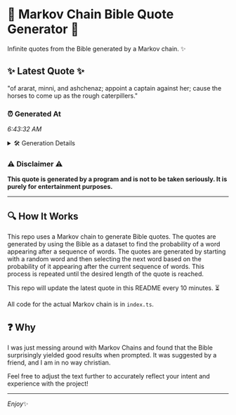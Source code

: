 # 📖 Markov Chain Bible Quote Generator 📖

Infinite quotes from the Bible generated by a Markov chain. ✨

## ✨ Latest Quote ✨
"of ararat, minni, and ashchenaz; appoint a captain against her; cause the horses to come up as the rough caterpillers."

### ⏰ Generated At
*6:43:32 AM*

<details>
    <summary>🛠️ Generation Details</summary>
    <p>
        <strong>🌱 Seed:</strong> of<br>
        <strong>🔄 Iterations:</strong> 19<br>
        <strong>📜 Context History:</strong><br>[ of ]: ararat,<br>[ of, ararat, ]: minni,<br>[ of, ararat,, minni, ]: and<br>[ of, ararat,, minni,, and ]: ashchenaz;<br>[ of, ararat,, minni,, and, ashchenaz; ]: appoint<br>[ of, ararat,, minni,, and, ashchenaz;, appoint ]: a<br>[ ararat,, minni,, and, ashchenaz;, appoint, a ]: captain<br>[ minni,, and, ashchenaz;, appoint, a, captain ]: against<br>[ and, ashchenaz;, appoint, a, captain, against ]: her;<br>[ ashchenaz;, appoint, a, captain, against, her; ]: cause<br>[ appoint, a, captain, against, her;, cause ]: the<br>[ a, captain, against, her;, cause, the ]: horses<br>[ captain, against, her;, cause, the, horses ]: to<br>[ against, her;, cause, the, horses, to ]: come<br>[ her;, cause, the, horses, to, come ]: up<br>[ cause, the, horses, to, come, up ]: as<br>[ the, horses, to, come, up, as ]: the<br>[ horses, to, come, up, as, the ]: rough<br>[ to, come, up, as, the, rough ]: caterpillers.<br>
    </p>
</details>

### ⚠️ Disclaimer ⚠️
**This quote is generated by a program and is not to be taken seriously. It is purely for entertainment purposes.**

---

## 🔍 How It Works

This repo uses a Markov chain to generate Bible quotes. The quotes are generated by using the Bible as a dataset to find the probability of a word appearing after a sequence of words. The quotes are generated by starting with a random word and then selecting the next word based on the probability of it appearing after the current sequence of words. This process is repeated until the desired length of the quote is reached.

This repo will update the latest quote in this README every 10 minutes. ⏳

All code for the actual Markov chain is in `index.ts`.

## ❓ Why

I was just messing around with Markov Chains and found that the Bible surprisingly yielded good results when prompted. 
It was suggested by a friend, and I am in no way christian.

Feel free to adjust the text further to accurately reflect your intent and experience with the project!

---

*Enjoy*✨
